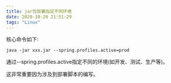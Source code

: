 ```yaml
---
title: jar包部署指定不同环境
date: 2020-10-20 21:51:29
tags: "Linux"
---
```


核心命令如下:
```
java -jar xxx.jar --spring.profiles.active=prod

```
<!--more-->
通过--spring.profiles.active指定不同的环境(如开发、测试、生产等)。

这非常重要因为涉及到部署脚本的编写。
